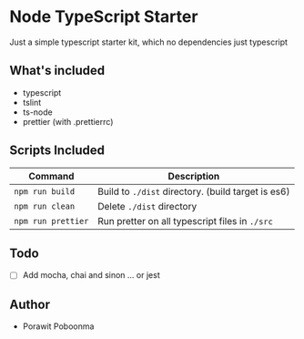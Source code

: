 Node TypeScript Starter
=======================

Just a simple typescript starter kit, which no dependencies just typescript

What's included
---------------

- typescript
- tslint
- ts-node
- prettier (with .prettierrc)

Scripts Included
----------------

| Command | Description |
| --- | --- |
| `npm run build` | Build to `./dist` directory. (build target is es6)
| `npm run clean` | Delete `./dist` directory
| `npm run prettier` | Run pretter on all typescript files in `./src`

Todo
---

- [ ] Add mocha, chai and sinon ... or jest

Author
-----

- Porawit Poboonma
